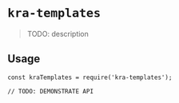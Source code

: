 # `kra-templates`

> TODO: description

## Usage

```
const kraTemplates = require('kra-templates');

// TODO: DEMONSTRATE API
```
